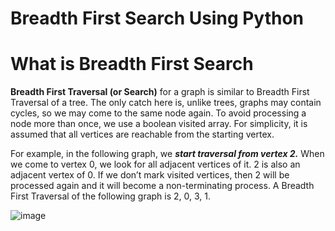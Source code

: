 # Breadth First Search Using Python
# What is Breadth First Search

**Breadth First Traversal (or Search)** for a graph is similar to Breadth First Traversal of a tree.
The only catch here is, unlike trees, graphs may contain cycles, so we may come to the same node again.
To avoid processing a node more than once, we use a boolean visited array. 
For simplicity, it is assumed that all vertices are reachable from the starting vertex.

For example, in the following graph, we **_start traversal from vertex 2._**
When we come to vertex 0, we look for all adjacent vertices of it.
2 is also an adjacent vertex of 0. If we don’t mark visited vertices, 
then 2 will be processed again and it will become a non-terminating process. 
A Breadth First Traversal of the following graph is 2, 0, 3, 1.

![image](https://user-images.githubusercontent.com/51750338/61994760-6c4ec880-b09c-11e9-8d59-f4c9dba7d509.png)


